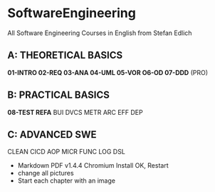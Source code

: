 # SoftwareEngineering
All Software Engineering Courses in English from Stefan Edlich

## A: THEORETICAL BASICS
**01-INTRO 02-REQ 03-ANA 04-UML 05-VOR O6-OD 07-DDD** (PRO)

## B: PRACTICAL BASICS
**08-TEST REFA** BUI DVCS METR ARC EFF DEP

## C: ADVANCED SWE
CLEAN CICD AOP MICR FUNC LOG DSL

* Markdown PDF v1.4.4 Chromium Install OK, Restart
* change all pictures
* Start each chapter with an image